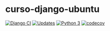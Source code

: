 # curso-django-ubuntu

[![Django CI](https://github.com/mateuslourenco/curso-django-ubuntu/actions/workflows/django.yml/badge.svg)](https://github.com/mateuslourenco/curso-django-ubuntu/actions/workflows/django.yml)
[![Updates](https://pyup.io/repos/github/mateuslourenco/curso-django-ubuntu/shield.svg)](https://pyup.io/repos/github/mateuslourenco/curso-django-ubuntu/)
[![Python 3](https://pyup.io/repos/github/mateuslourenco/curso-django-ubuntu/python-3-shield.svg)](https://pyup.io/repos/github/mateuslourenco/curso-django-ubuntu/)
[![codecov](https://codecov.io/gh/mateuslourenco/curso-django-ubuntu/branch/main/graph/badge.svg?token=XGBKVRNKJQ)](https://codecov.io/gh/mateuslourenco/curso-django-ubuntu)
